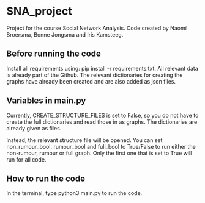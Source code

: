 # SNA_project
Project for the course Social Network Analysis.
Code created by Naomï Broersma, Bonne Jongsma and Iris Kamsteeg.

## Before running the code
Install all requirements using: pip install -r requirements.txt.
All relevant data is already part of the Github.
The relevant dictionaries for creating the graphs have already been created
and are also added as json files.

## Variables in main.py
Currently, CREATE_STRUCTURE_FILES is set to False, so you do not have to create
the full dictionaries and read those in as graphs. 
The dictionaries are already given as files.

Instead, the relevant structure file will be opened.
You can set non_rumour_bool, rumour_bool and full_bool to True/False
to run either the non-rumour, rumour or full graph.
Only the first one that is set to True will run for all code.

## How to run the code
In the terminal, type python3 main.py to run the code.



